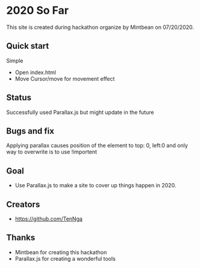 
# 2020 So Far

This site is created during hackathon organize by Mintbean on 07/20/2020. 

## Quick start

Simple

- Open index.html 
- Move Cursor/move for movement effect

## Status

Successfully used Parallax.js but might update in the future

## Bugs and fix
 Applying parallax causes position of the element to top: 0, left:0 and only way to overwrite is to use !importent

## Goal

- Use Parallax.js to make a site to cover up things happen in 2020.

## Creators

- <https://github.com/TenNga>

## Thanks

- Mintbean for creating this hackathon
- Parallax.js for creating a wonderful tools 
